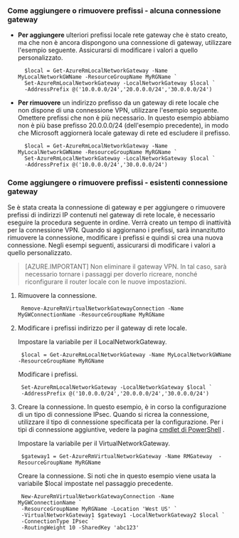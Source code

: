 ### <a name="noconnection"></a>Come aggiungere o rimuovere prefissi - alcuna connessione gateway

- **Per aggiungere** ulteriori prefissi locale rete gateway che è stato creato, ma che non è ancora dispongono una connessione di gateway, utilizzare l'esempio seguente. Assicurarsi di modificare i valori a quello personalizzato.

        $local = Get-AzureRmLocalNetworkGateway -Name MyLocalNetworkGWName -ResourceGroupName MyRGName `
        Set-AzureRmLocalNetworkGateway -LocalNetworkGateway $local `
        -AddressPrefix @('10.0.0.0/24','20.0.0.0/24','30.0.0.0/24')

- **Per rimuovere** un indirizzo prefisso da un gateway di rete locale che non dispone di una connessione VPN, utilizzare l'esempio seguente. Omettere prefissi che non è più necessario. In questo esempio abbiamo non è più base prefisso 20.0.0.0/24 (dell'esempio precedente), in modo che Microsoft aggiornerà locale gateway di rete ed escludere il prefisso.

        $local = Get-AzureRmLocalNetworkGateway -Name MyLocalNetworkGWName -ResourceGroupName MyRGName `
        Set-AzureRmLocalNetworkGateway -LocalNetworkGateway $local `
        -AddressPrefix @('10.0.0.0/24','30.0.0.0/24')

### <a name="withconnection"></a>Come aggiungere o rimuovere prefissi - esistenti connessione gateway

Se è stata creata la connessione di gateway e per aggiungere o rimuovere prefissi di indirizzi IP contenuti nel gateway di rete locale, è necessario eseguire la procedura seguente in ordine. Verrà creato un tempo di inattività per la connessione VPN. Quando si aggiornano i prefissi, sarà innanzitutto rimuovere la connessione, modificare i prefissi e quindi si crea una nuova connessione. Negli esempi seguenti, assicurarsi di modificare i valori a quello personalizzato.

>[AZURE.IMPORTANT] Non eliminare il gateway VPN. In tal caso, sarà necessario tornare i passaggi per doverlo ricreare, nonché riconfigurare il router locale con le nuove impostazioni.
 
1. Rimuovere la connessione.

        Remove-AzureRmVirtualNetworkGatewayConnection -Name MyGWConnectionName -ResourceGroupName MyRGName

2. Modificare i prefissi indirizzo per il gateway di rete locale.

    Impostare la variabile per il LocalNetworkGateway.

        $local = Get-AzureRmLocalNetworkGateway -Name MyLocalNetworkGWName -ResourceGroupName MyRGName

    Modificare i prefissi.

        Set-AzureRmLocalNetworkGateway -LocalNetworkGateway $local `
        -AddressPrefix @('10.0.0.0/24','20.0.0.0/24','30.0.0.0/24')

4. Creare la connessione. In questo esempio, è in corso la configurazione di un tipo di connessione IPsec. Quando si ricrea la connessione, utilizzare il tipo di connessione specificata per la configurazione. Per i tipi di connessione aggiuntive, vedere la pagina [cmdlet di PowerShell](https://msdn.microsoft.com/library/mt603611.aspx) .

    Impostare la variabile per il VirtualNetworkGateway.

        $gateway1 = Get-AzureRmVirtualNetworkGateway -Name RMGateway  -ResourceGroupName MyRGName

    Creare la connessione. Si noti che in questo esempio viene usata la variabile $local impostate nel passaggio precedente.


        New-AzureRmVirtualNetworkGatewayConnection -Name MyGWConnectionName `
        -ResourceGroupName MyRGName -Location 'West US' `
        -VirtualNetworkGateway1 $gateway1 -LocalNetworkGateway2 $local `
        -ConnectionType IPsec `
        -RoutingWeight 10 -SharedKey 'abc123'
